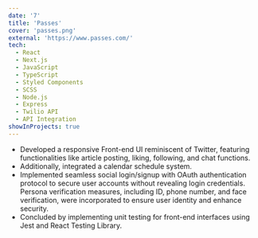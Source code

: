 ```yaml
---
date: '7'
title: 'Passes'
cover: 'passes.png'
external: 'https://www.passes.com/'
tech:
  - React
  - Next.js
  - JavaScript
  - TypeScript
  - Styled Components
  - SCSS
  - Node.js
  - Express
  - Twilio API
  - API Integration
showInProjects: true
---
```


- Developed a responsive Front-end UI reminiscent of Twitter, featuring functionalities like article posting, liking, following, and chat functions.
- Additionally, integrated a calendar schedule system.
- Implemented seamless social login/signup with OAuth authentication protocol to secure user accounts without revealing login credentials. Persona verification measures, including ID, phone number, and face verification, were incorporated to ensure user identity and enhance security.
- Concluded by implementing unit testing for front-end interfaces using Jest and React Testing Library.
